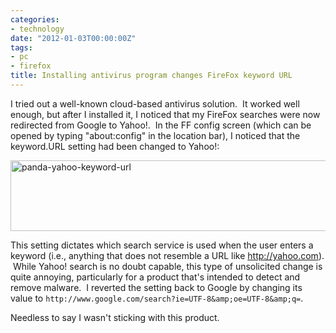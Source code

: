 ```yaml
---
categories:
- technology
date: "2012-01-03T00:00:00Z"
tags:
- pc
- firefox
title: Installing antivirus program changes FireFox keyword URL
---
```

I tried out a well-known cloud-based antivirus solution.  It worked well enough, but after I installed it, I noticed that my FireFox searches were now redirected from Google to Yahoo!.  In the FF config screen (which can be opened by typing "about:config" in the location bar), I noticed that the keyword.URL setting had been changed to Yahoo!:

<img title="panda-yahoo-keyword-url" src="http://yentran.isamonkey.org/gallery/images/panda-yahoo-keyword-url.png" width="1212" height="113" />

This setting dictates which search service is used when the user enters a keyword (i.e., anything that does not resemble a URL like http://yahoo.com).  While Yahoo! search is no doubt capable, this type of unsolicited change is quite annoying, particularly for a product that's intended to detect and remove malware.  I reverted the setting back to Google by changing its value to `http://www.google.com/search?ie=UTF-8&amp;oe=UTF-8&amp;q=`.

Needless to say I wasn't sticking with this product.
